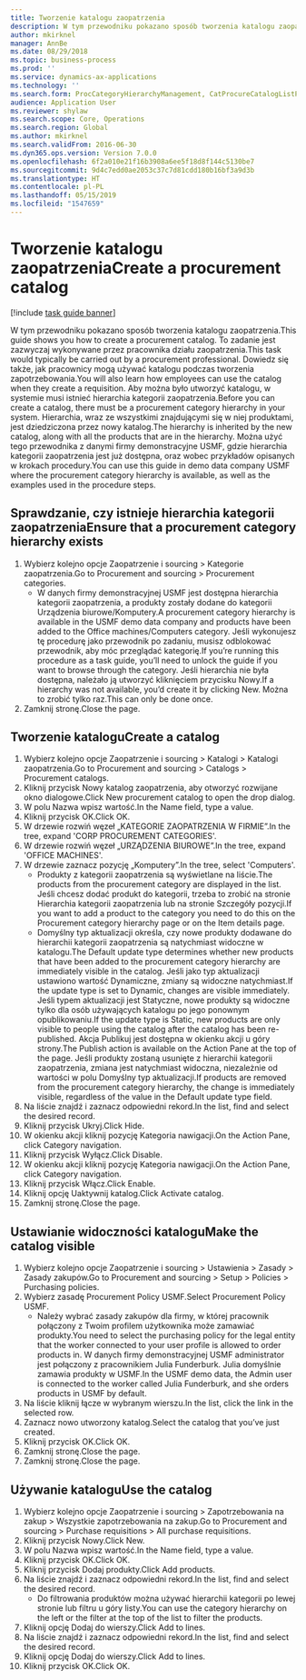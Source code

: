 ```yaml
---
title: Tworzenie katalogu zaopatrzenia
description: W tym przewodniku pokazano sposób tworzenia katalogu zaopatrzenia.
author: mkirknel
manager: AnnBe
ms.date: 08/29/2018
ms.topic: business-process
ms.prod: ''
ms.service: dynamics-ax-applications
ms.technology: ''
ms.search.form: ProcCategoryHierarchyManagement, CatProcureCatalogListPage, CatProcureCatalogCreate, CatProcureCatalogEdit, SysPolicyListPage, SysPolicy, CatCatalogPolicyRule, PurchReqTableListPage, PurchReqCreate, PurchReqTable, PurchReqAddItem
audience: Application User
ms.reviewer: shylaw
ms.search.scope: Core, Operations
ms.search.region: Global
ms.author: mkirknel
ms.search.validFrom: 2016-06-30
ms.dyn365.ops.version: Version 7.0.0
ms.openlocfilehash: 6f2a010e21f16b3908a6ee5f18d8f144c5130be7
ms.sourcegitcommit: 9d4c7edd0ae2053c37c7d81cdd180b16bf3a9d3b
ms.translationtype: HT
ms.contentlocale: pl-PL
ms.lasthandoff: 05/15/2019
ms.locfileid: "1547659"
---
```

# <a name="create-a-procurement-catalog"></a><span data-ttu-id="ca104-103">Tworzenie katalogu zaopatrzenia</span><span class="sxs-lookup"><span data-stu-id="ca104-103">Create a procurement catalog</span></span>

[!include [task guide banner](../../includes/task-guide-banner.md)]

<span data-ttu-id="ca104-104">W tym przewodniku pokazano sposób tworzenia katalogu zaopatrzenia.</span><span class="sxs-lookup"><span data-stu-id="ca104-104">This guide shows you how to create a procurement catalog.</span></span> <span data-ttu-id="ca104-105">To zadanie jest zazwyczaj wykonywane przez pracownika działu zaopatrzenia.</span><span class="sxs-lookup"><span data-stu-id="ca104-105">This task would typically be carried out by a procurement professional.</span></span> <span data-ttu-id="ca104-106">Dowiedz się także, jak pracownicy mogą używać katalogu podczas tworzenia zapotrzebowania.</span><span class="sxs-lookup"><span data-stu-id="ca104-106">You will also learn how employees can use the catalog when they create a requisition.</span></span> <span data-ttu-id="ca104-107">Aby można było utworzyć katalogu, w systemie musi istnieć hierarchia kategorii zaopatrzenia.</span><span class="sxs-lookup"><span data-stu-id="ca104-107">Before you can create a catalog, there must be a procurement category hierarchy in your system.</span></span> <span data-ttu-id="ca104-108">Hierarchia, wraz ze wszystkimi znajdującymi się w niej produktami, jest dziedziczona przez nowy katalog.</span><span class="sxs-lookup"><span data-stu-id="ca104-108">The hierarchy is inherited by the new catalog, along with all the products that are in the hierarchy.</span></span> <span data-ttu-id="ca104-109">Można użyć tego przewodnika z danymi firmy demonstracyjne USMF, gdzie hierarchia kategorii zaopatrzenia jest już dostępna, oraz wobec przykładów opisanych w krokach procedury.</span><span class="sxs-lookup"><span data-stu-id="ca104-109">You can use this guide in demo data company USMF where the procurement category hierarchy is available, as well as the examples used in the procedure steps.</span></span>


## <a name="ensure-that-a-procurement-category-hierarchy-exists"></a><span data-ttu-id="ca104-110">Sprawdzanie, czy istnieje hierarchia kategorii zaopatrzenia</span><span class="sxs-lookup"><span data-stu-id="ca104-110">Ensure that a procurement category hierarchy exists</span></span>
1. <span data-ttu-id="ca104-111">Wybierz kolejno opcje Zaopatrzenie i sourcing > Kategorie zaopatrzenia.</span><span class="sxs-lookup"><span data-stu-id="ca104-111">Go to Procurement and sourcing > Procurement categories.</span></span>
    * <span data-ttu-id="ca104-112">W danych firmy demonstracyjnej USMF jest dostępna hierarchia kategorii zaopatrzenia, a produkty zostały dodane do kategorii Urządzenia biurowe/Komputery.</span><span class="sxs-lookup"><span data-stu-id="ca104-112">A procurement category hierarchy is available in the USMF demo data company and products have been added to the Office machines/Computers category.</span></span> <span data-ttu-id="ca104-113">Jeśli wykonujesz tę procedurę jako przewodnik po zadaniu, musisz odblokować przewodnik, aby móc przeglądać kategorię.</span><span class="sxs-lookup"><span data-stu-id="ca104-113">If you’re running this procedure as a task guide, you’ll need to unlock the guide if you want to browse through the category.</span></span> <span data-ttu-id="ca104-114">Jeśli hierarchia nie była dostępna, należało ją utworzyć kliknięciem przycisku Nowy.</span><span class="sxs-lookup"><span data-stu-id="ca104-114">If a hierarchy was not available, you’d create it by clicking New.</span></span> <span data-ttu-id="ca104-115">Można to zrobić tylko raz.</span><span class="sxs-lookup"><span data-stu-id="ca104-115">This can only be done once.</span></span>  
2. <span data-ttu-id="ca104-116">Zamknij stronę.</span><span class="sxs-lookup"><span data-stu-id="ca104-116">Close the page.</span></span>

## <a name="create-a-catalog"></a><span data-ttu-id="ca104-117">Tworzenie katalogu</span><span class="sxs-lookup"><span data-stu-id="ca104-117">Create a catalog</span></span>
1. <span data-ttu-id="ca104-118">Wybierz kolejno opcje Zaopatrzenie i sourcing > Katalogi > Katalogi zaopatrzenia.</span><span class="sxs-lookup"><span data-stu-id="ca104-118">Go to Procurement and sourcing > Catalogs > Procurement catalogs.</span></span>
2. <span data-ttu-id="ca104-119">Kliknij przycisk Nowy katalog zaopatrzenia, aby otworzyć rozwijane okno dialogowe.</span><span class="sxs-lookup"><span data-stu-id="ca104-119">Click New procurement catalog to open the drop dialog.</span></span>
3. <span data-ttu-id="ca104-120">W polu Nazwa wpisz wartość.</span><span class="sxs-lookup"><span data-stu-id="ca104-120">In the Name field, type a value.</span></span>
4. <span data-ttu-id="ca104-121">Kliknij przycisk OK.</span><span class="sxs-lookup"><span data-stu-id="ca104-121">Click OK.</span></span>
5. <span data-ttu-id="ca104-122">W drzewie rozwiń węzeł „KATEGORIE ZAOPATRZENIA W FIRMIE”.</span><span class="sxs-lookup"><span data-stu-id="ca104-122">In the tree, expand 'CORP PROCUREMENT CATEGORIES'.</span></span>
6. <span data-ttu-id="ca104-123">W drzewie rozwiń węzeł „URZĄDZENIA BIUROWE”.</span><span class="sxs-lookup"><span data-stu-id="ca104-123">In the tree, expand 'OFFICE MACHINES'.</span></span>
7. <span data-ttu-id="ca104-124">W drzewie zaznacz pozycję „Komputery”.</span><span class="sxs-lookup"><span data-stu-id="ca104-124">In the tree, select 'Computers'.</span></span>
    * <span data-ttu-id="ca104-125">Produkty z kategorii zaopatrzenia są wyświetlane na liście.</span><span class="sxs-lookup"><span data-stu-id="ca104-125">The products from the procurement category are displayed in the list.</span></span> <span data-ttu-id="ca104-126">Jeśli chcesz dodać produkt do kategorii, trzeba to zrobić na stronie Hierarchia kategorii zaopatrzenia lub na stronie Szczegóły pozycji.</span><span class="sxs-lookup"><span data-stu-id="ca104-126">If you want to add a product to the category you need to do this on the Procurement category hierarchy page or on the Item details page.</span></span>  
    * <span data-ttu-id="ca104-127">Domyślny typ aktualizacji określa, czy nowe produkty dodawane do hierarchii kategorii zaopatrzenia są natychmiast widoczne w katalogu.</span><span class="sxs-lookup"><span data-stu-id="ca104-127">The Default update type determines whether new products that have been added to the procurement category hierarchy are immediately visible in the catalog.</span></span> <span data-ttu-id="ca104-128">Jeśli jako typ aktualizacji ustawiono wartość Dynamiczne, zmiany są widoczne natychmiast.</span><span class="sxs-lookup"><span data-stu-id="ca104-128">If the update type is set to Dynamic, changes are visible immediately.</span></span> <span data-ttu-id="ca104-129">Jeśli typem aktualizacji jest Statyczne, nowe produkty są widoczne tylko dla osób używających katalogu po jego ponownym opublikowaniu.</span><span class="sxs-lookup"><span data-stu-id="ca104-129">If the update type is Static, new products are only visible to people using the catalog after the catalog has been re-published.</span></span> <span data-ttu-id="ca104-130">Akcja Publikuj jest dostępna w okienku akcji u góry strony.</span><span class="sxs-lookup"><span data-stu-id="ca104-130">The Publish action is available on the Action Pane at the top of the page.</span></span> <span data-ttu-id="ca104-131">Jeśli produkty zostaną usunięte z hierarchii kategorii zaopatrzenia, zmiana jest natychmiast widoczna, niezależnie od wartości w polu Domyślny typ aktualizacji.</span><span class="sxs-lookup"><span data-stu-id="ca104-131">If products are removed from the procurement category hierarchy, the change is immediately visible, regardless of the value in the Default update type field.</span></span>  
8. <span data-ttu-id="ca104-132">Na liście znajdź i zaznacz odpowiedni rekord.</span><span class="sxs-lookup"><span data-stu-id="ca104-132">In the list, find and select the desired record.</span></span>
9. <span data-ttu-id="ca104-133">Kliknij przycisk Ukryj.</span><span class="sxs-lookup"><span data-stu-id="ca104-133">Click Hide.</span></span>
10. <span data-ttu-id="ca104-134">W okienku akcji kliknij pozycję Kategoria nawigacji.</span><span class="sxs-lookup"><span data-stu-id="ca104-134">On the Action Pane, click Category navigation.</span></span>
11. <span data-ttu-id="ca104-135">Kliknij przycisk Wyłącz.</span><span class="sxs-lookup"><span data-stu-id="ca104-135">Click Disable.</span></span>
12. <span data-ttu-id="ca104-136">W okienku akcji kliknij pozycję Kategoria nawigacji.</span><span class="sxs-lookup"><span data-stu-id="ca104-136">On the Action Pane, click Category navigation.</span></span>
13. <span data-ttu-id="ca104-137">Kliknij przycisk Włącz.</span><span class="sxs-lookup"><span data-stu-id="ca104-137">Click Enable.</span></span>
14. <span data-ttu-id="ca104-138">Kliknij opcję Uaktywnij katalog.</span><span class="sxs-lookup"><span data-stu-id="ca104-138">Click Activate catalog.</span></span>
15. <span data-ttu-id="ca104-139">Zamknij stronę.</span><span class="sxs-lookup"><span data-stu-id="ca104-139">Close the page.</span></span>

## <a name="make-the-catalog-visible"></a><span data-ttu-id="ca104-140">Ustawianie widoczności katalogu</span><span class="sxs-lookup"><span data-stu-id="ca104-140">Make the catalog visible</span></span>
1. <span data-ttu-id="ca104-141">Wybierz kolejno opcje Zaopatrzenie i sourcing > Ustawienia > Zasady > Zasady zakupów.</span><span class="sxs-lookup"><span data-stu-id="ca104-141">Go to Procurement and sourcing > Setup > Policies > Purchasing policies.</span></span>
2. <span data-ttu-id="ca104-142">Wybierz zasadę Procurement Policy USMF.</span><span class="sxs-lookup"><span data-stu-id="ca104-142">Select Procurement Policy USMF.</span></span>
    * <span data-ttu-id="ca104-143">Należy wybrać zasady zakupów dla firmy, w której pracownik połączony z Twoim profilem użytkownika może zamawiać produkty.</span><span class="sxs-lookup"><span data-stu-id="ca104-143">You need to select the purchasing policy for the legal entity that the worker connected to your user profile is allowed to order products in.</span></span> <span data-ttu-id="ca104-144">W danych firmy demonstracyjnej USMF administrator jest połączony z pracownikiem Julia Funderburk. Julia domyślnie zamawia produkty w USMF.</span><span class="sxs-lookup"><span data-stu-id="ca104-144">In the USMF demo data, the Admin user is connected to the worker called Julia Funderburk, and she orders products in USMF by default.</span></span>  
3. <span data-ttu-id="ca104-145">Na liście kliknij łącze w wybranym wierszu.</span><span class="sxs-lookup"><span data-stu-id="ca104-145">In the list, click the link in the selected row.</span></span>
4. <span data-ttu-id="ca104-146">Zaznacz nowo utworzony katalog.</span><span class="sxs-lookup"><span data-stu-id="ca104-146">Select the catalog that you’ve just created.</span></span>
5. <span data-ttu-id="ca104-147">Kliknij przycisk OK.</span><span class="sxs-lookup"><span data-stu-id="ca104-147">Click OK.</span></span>
6. <span data-ttu-id="ca104-148">Zamknij stronę.</span><span class="sxs-lookup"><span data-stu-id="ca104-148">Close the page.</span></span>
7. <span data-ttu-id="ca104-149">Zamknij stronę.</span><span class="sxs-lookup"><span data-stu-id="ca104-149">Close the page.</span></span>

## <a name="use-the-catalog"></a><span data-ttu-id="ca104-150">Używanie katalogu</span><span class="sxs-lookup"><span data-stu-id="ca104-150">Use the catalog</span></span>
1. <span data-ttu-id="ca104-151">Wybierz kolejno opcje Zaopatrzenie i sourcing > Zapotrzebowania na zakup > Wszystkie zapotrzebowania na zakup.</span><span class="sxs-lookup"><span data-stu-id="ca104-151">Go to Procurement and sourcing > Purchase requisitions > All purchase requisitions.</span></span>
2. <span data-ttu-id="ca104-152">Kliknij przycisk Nowy.</span><span class="sxs-lookup"><span data-stu-id="ca104-152">Click New.</span></span>
3. <span data-ttu-id="ca104-153">W polu Nazwa wpisz wartość.</span><span class="sxs-lookup"><span data-stu-id="ca104-153">In the Name field, type a value.</span></span>
4. <span data-ttu-id="ca104-154">Kliknij przycisk OK.</span><span class="sxs-lookup"><span data-stu-id="ca104-154">Click OK.</span></span>
5. <span data-ttu-id="ca104-155">Kliknij przycisk Dodaj produkty.</span><span class="sxs-lookup"><span data-stu-id="ca104-155">Click Add products.</span></span>
6. <span data-ttu-id="ca104-156">Na liście znajdź i zaznacz odpowiedni rekord.</span><span class="sxs-lookup"><span data-stu-id="ca104-156">In the list, find and select the desired record.</span></span>
    * <span data-ttu-id="ca104-157">Do filtrowania produktów można używać hierarchii kategorii po lewej stronie lub filtru u góry listy.</span><span class="sxs-lookup"><span data-stu-id="ca104-157">You can use the category hierarchy on the left or the filter at the top of the list to filter the products.</span></span>  
7. <span data-ttu-id="ca104-158">Kliknij opcję Dodaj do wierszy.</span><span class="sxs-lookup"><span data-stu-id="ca104-158">Click Add to lines.</span></span>
8. <span data-ttu-id="ca104-159">Na liście znajdź i zaznacz odpowiedni rekord.</span><span class="sxs-lookup"><span data-stu-id="ca104-159">In the list, find and select the desired record.</span></span>
9. <span data-ttu-id="ca104-160">Kliknij opcję Dodaj do wierszy.</span><span class="sxs-lookup"><span data-stu-id="ca104-160">Click Add to lines.</span></span>
10. <span data-ttu-id="ca104-161">Kliknij przycisk OK.</span><span class="sxs-lookup"><span data-stu-id="ca104-161">Click OK.</span></span>

